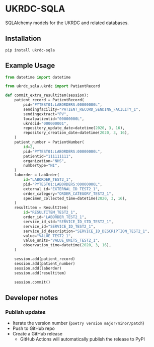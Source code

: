 # UKRDC-SQLA

SQLAlchemy models for the UKRDC and related databases.

## Installation

`pip install ukrdc-sqla`

## Example Usage

```python
from datetime import datetime

from ukrdc_sqla.ukrdc import PatientRecord

def commit_extra_resultitem(session):
    patient_record = PatientRecord(
        pid="PYTEST01:LABORDERS:00000000L",
        sendingfacility="PATIENT_RECORD_SENDING_FACILITY_1",
        sendingextract="PV",
        localpatientid="00000000L",
        ukrdcid="000000001",
        repository_update_date=datetime(2020, 3, 16),
        repository_creation_date=datetime(2020, 3, 16),
    )
    patient_number = PatientNumber(
        id=2,
        pid="PYTEST01:LABORDERS:00000000L",
        patientid="111111111",
        organization="NHS",
        numbertype="NI",
    )
    laborder = LabOrder(
        id="LABORDER_TEST2_1",
        pid="PYTEST01:LABORDERS:00000000L",
        external_id="EXTERNAL_ID_TEST2_1",
        order_category="ORDER_CATEGORY_TEST2_1",
        specimen_collected_time=datetime(2020, 3, 16),
    )
    resultitem = ResultItem(
        id="RESULTITEM_TEST2_1",
        order_id="LABORDER_TEST2_1",
        service_id_std="SERVICE_ID_STD_TEST2_1",
        service_id="SERVICE_ID_TEST2_1",
        service_id_description="SERVICE_ID_DESCRIPTION_TEST2_1",
        value="VALUE_TEST2_1",
        value_units="VALUE_UNITS_TEST2_1",
        observation_time=datetime(2020, 3, 16),
    )

    session.add(patient_record)
    session.add(patient_number)
    session.add(laborder)
    session.add(resultitem)

    session.commit()
```

## Developer notes

### Publish updates

- Iterate the version number (`poetry version major/minor/patch`)
- Push to GitHub repo
- Create a GitHub release
  - GitHub Actions will automatically publish the release to PyPI
